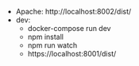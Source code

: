 - Apache: http://localhost:8002/dist/
- dev:
    - docker-compose run dev
    - npm install
    - npm run watch
    - https://localhost:8001/dist/
